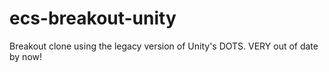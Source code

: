 # ecs-breakout-unity
Breakout clone using the legacy version of Unity's DOTS. VERY out of date by now!
